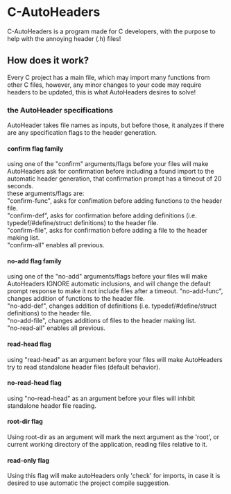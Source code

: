 # C-AutoHeaders
C-AutoHeaders is a program made for C developers, with the purpose to help with the annoying header (.h) files!

## How does it work?
Every C project has a main file, which may import many functions from other C files, however, any minor changes to your code may require headers to be updated, this is what AutoHeaders desires to solve!

### the AutoHeader specifications
AutoHeader takes file names as inputs, but before those, it analyzes if there are any specification flags to the header generation.

#### confirm flag family
using one of the "confirm" arguments/flags before your files will make AutoHeaders ask for confirmation before including a found import to the automatic header generation, that confirmation prompt has a timeout of 20 seconds. \
these arguments/flags are: \
"confirm-func", asks for confimation before adding functions to the header file.\
"confirm-def", asks for confirmation before adding definitions (i.e. typedef/#define/struct definitions) to the header file.\
"confirm-file", asks for confirmation before adding a file to the header making list.\
"confirm-all" enables all previous.
#### no-add flag family
using one of the "no-add" arguments/flags before your files will make AutoHeaders IGNORE automatic inclusions, and will change the default prompt response to make it not include files after a timeout.
"no-add-func", changes addition of functions to the header file.\
"no-add-def", changes addition of definitions (i.e. typedef/#define/struct definitions) to the header file.\
"no-add-file", changes additions of files to the header making list.\
"no-read-all" enables all previous.

#### read-head flag
using "read-head" as an argument before your files will make AutoHeaders try to read standalone header files (default behavior).
#### no-read-head flag
using "no-read-head" as an argument before your files will inhibit standalone header file reading.
#### root-dir flag
Using root-dir as an argument will mark the next argument as the 'root', or current working directory of the application, reading files relative to it.
#### read-only flag
Using this flag will make autoHeaders only 'check' for imports, in case it is desired to use automatic the project compile suggestion.
